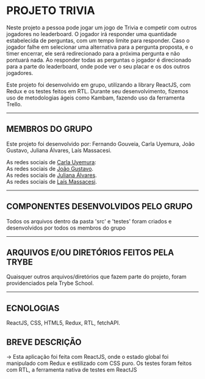 # PROJETO TRIVIA

Neste projeto a pessoa pode jogar um jogo de Trivia e competir com outros jogadores no leaderboard. O jogador irá responder uma quantidade estabelecida de perguntas, com um tempo limite para responder. Caso o jogador falhe em selecionar uma alternativa para a pergunta proposta, e o timer encerrar, ele será redirecionado para a próxima pergunta e não pontuará nada.
Ao responder todas as perguntas o jogador é direcionado para a parte do leaderboard, onde pode ver o seu placar e os dos outros jogadores.

Este projeto foi desenvolvido em grupo, utilizando a library ReactJS, com Redux e os testes feitos em RTL. Durante seu desenvolvimento, fizemos uso de metodologias ágeis como Kambam, fazendo uso da ferramenta Trello.

---

## MEMBROS DO GRUPO

Este projeto foi desenvolvido por:
Fernando Gouveia, 
Carla Uyemura, 
João Gustavo, 
Juliana Álvares, 
Laís Massacesi.

As redes sociais de [Carla Uyemura](https://github.com/CarlaUyemura): 
<br/>
As redes sociais de [João Gustavo](https://github.com/Joaogustavo789).
<br/>
As redes sociais de [Juliana Álvares](https://github.com/AlvaresJu).
<br/>
As redes sociais de [Laís Massacesi](https://github.com/LaisMassacesi).
<br/>

---

## COMPONENTES DESENVOLVIDOS PELO GRUPO

Todos os arquivos dentro da pasta 'src' e 'testes' foram criados e desenvolvidos por todos os membros do grupo

---

## ARQUIVOS E/OU DIRETÓRIOS FEITOS PELA TRYBE

Quaisquer outros arquivos/diretórios que fazem parte do projeto, foram providenciados pela Trybe School.

---

## ECNOLOGIAS

ReactJS, CSS, HTML5, Redux, RTL, fetchAPI.

## BREVE DESCRIÇÃO

-> Esta aplicação foi feita com ReactJS, onde o estado global foi manipulado com Redux e estilizado com CSS puro. Os testes foram feitos com RTL, a ferramenta nativa de testes em ReactJS
